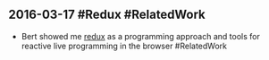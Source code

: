 ## 2016-03-17 #Redux #RelatedWork

- Bert showed me [redux](http://redux.js.org) as a programming approach and tools for reactive live programming in the browser #RelatedWork
